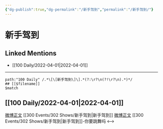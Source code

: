 ```yaml
---
{"dg-publish":true,"dg-permalink":"/新手驾到","permalink":"/新手驾到/"}
---
```


# 新手驾到

## Linked Mentions
- [[100 Daily/2022-04-01\|2022-04-01]]


---

```expander
path:"100 Daily" /.*\[\[新手驾到\]\].*(?:\r?\n(?!\r?\n).*)*/
## [[$filename]]
$match
```
## [[100 Daily/2022-04-01\|2022-04-01]]
[微博正文](https://m.weibo.cn/6873250805/4753407065724366) [[300 Events/302 Shows/新手驾到\|新手驾到]]
[微博正文](https://m.weibo.cn/1852614765/4753240573085963) [[300 Events/302 Shows/新手驾到\|新手驾到]]-你要跳舞吗
<-->